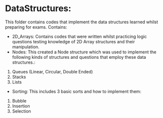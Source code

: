# DataStructures:

This folder contains codes that implement the data structures learned whilst preparing for exams.
Contains:
- 2D_Arrays: Contains codes that were written whilst practicing logic questions testing knowledge of 2D Array structures and their manipulation.
- Nodes: This created a Node structure which was used to implement the following kinds of structures and questions that employ these data structures.:
1. Queues (Linear, Circular, Double Ended)
2. Stacks 
3. Lists
- Sorting: This includes 3 basic sorts and how to implement them:
1. Bubble
2. Insertion
3. Selection
